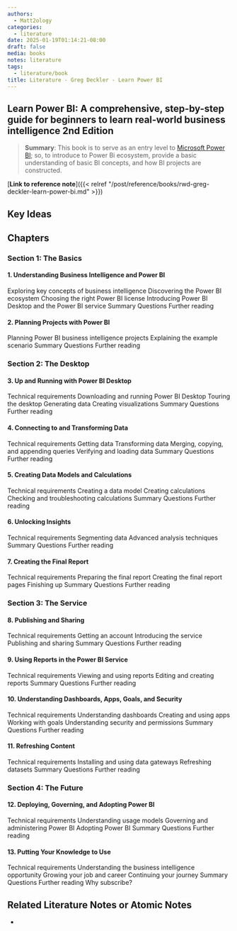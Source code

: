 ```yaml
---
authors:
  - Matt2ology
categories:
  - literature
date: 2025-01-19T01:14:21-08:00
draft: false
media: books
notes: literature
tags:
  - literature/book
title: Literature - Greg Deckler - Learn Power BI
---
```


## Learn Power BI: A comprehensive, step-by-step guide for beginners to learn real-world business intelligence 2nd Edition

> **Summary**: This book is to serve as an entry level to [Microsoft Power BI](https://www.microsoft.com/en-us/power-platform/products/power-bi); so, to introduce to Power Bi ecosystem, provide a basic understanding of basic BI concepts, and how BI projects are constructed.

[**Link to reference note**]({{< relref "/post/reference/books/rwd-greg-deckler-learn-power-bi.md" >}})

## Key Ideas

<!-- Idea 1: Key point or insights written in your own words -->

## Chapters

### Section 1: The Basics

#### 1. Understanding Business Intelligence and Power BI

Exploring key concepts of business intelligence
Discovering the Power BI ecosystem
Choosing the right Power BI license
Introducing Power BI Desktop and the Power BI service
Summary
Questions
Further reading

#### 2. Planning Projects with Power BI

Planning Power BI business intelligence projects
Explaining the example scenario
Summary
Questions
Further reading

### Section 2: The Desktop

#### 3. Up and Running with Power BI Desktop

Technical requirements
Downloading and running Power BI Desktop
Touring the desktop
Generating data
Creating visualizations
Summary
Questions
Further reading

#### 4. Connecting to and Transforming Data

Technical requirements
Getting data
Transforming data
Merging, copying, and appending queries
Verifying and loading data
Summary
Questions
Further reading

#### 5. Creating Data Models and Calculations

Technical requirements
Creating a data model
Creating calculations
Checking and troubleshooting calculations
Summary
Questions
Further reading

#### 6. Unlocking Insights

Technical requirements
Segmenting data
Advanced analysis techniques
Summary
Questions
Further reading

#### 7. Creating the Final Report

Technical requirements
Preparing the final report
Creating the final report pages
Finishing up
Summary
Questions
Further reading

### Section 3: The Service

#### 8. Publishing and Sharing

Technical requirements
Getting an account
Introducing the service
Publishing and sharing
Summary
Questions
Further reading

#### 9. Using Reports in the Power BI Service

Technical requirements
Viewing and using reports
Editing and creating reports
Summary
Questions
Further reading

#### 10. Understanding Dashboards, Apps, Goals, and Security

Technical requirements
Understanding dashboards
Creating and using apps
Working with goals
Understanding security and permissions
Summary
Questions
Further reading

#### 11. Refreshing Content

Technical requirements
Installing and using data gateways
Refreshing datasets
Summary
Questions
Further reading

### Section 4: The Future

#### 12. Deploying, Governing, and Adopting Power BI

Technical requirements
Understanding usage models
Governing and administering Power BI
Adopting Power BI
Summary
Questions
Further reading

#### 13. Putting Your Knowledge to Use

Technical requirements
Understanding the business intelligence opportunity
Growing your job and career
Continuing your journey
Summary
Questions
Further reading
Why subscribe?

## Related Literature Notes or Atomic Notes

-
